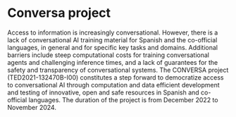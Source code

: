 # Conversa project

Access to information is increasingly conversational. However, there is a lack of conversational AI training material for Spanish and the co-official languages, in general and for specific key tasks and domains. Additional barriers include steep computational costs for training conversational agents and challenging inference times, and a lack of guarantees for the safety and transparency of conversational systems. The CONVERSA project (TED2021-132470B-I00) constitutes a step forward to democratize access to conversational AI through computation and data efficient development and testing of innovative, open and safe resources in Spanish and co-official languages. The duration of the project is from December 2022 to November 2024.